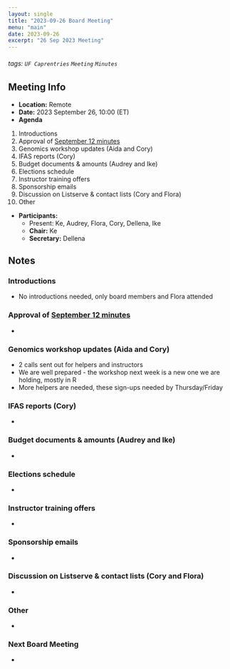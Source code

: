 ```yaml
---
layout: single
title: "2023-09-26 Board Meeting"
menu: "main"
date: 2023-09-26
excerpt: "26 Sep 2023 Meeting"
---
```


###### tags: `UF Caprentries` `Meeting` `Minutes`

## Meeting Info

- **Location:** Remote
- **Date:** 2023 September 26, 10:00 (ET)
- **Agenda**

1. Introductions
2. Approval of [September 12 minutes]([https://www.uf-carpentries.org/minutes/board-2023-08-29/](https://www.uf-carpentries.org/minutes/board-2023-09-12/))
3. Genomics workshop updates (Aida and Cory)
4. IFAS reports (Cory)
5. Budget documents & amounts (Audrey and Ike)
7. Elections schedule
8. Instructor training offers
9. Sponsorship emails
10. Discussion on Listserve & contact lists (Cory and Flora)
11. Other

- **Participants:**
    - Present: Ke, Audrey, Flora, Cory, Dellena, Ike
    - **Chair:** Ke
    - **Secretary:** Dellena

## Notes
<!-- Other important details discussed during the meeting can be entered here. -->

### Introductions
* No introductions needed, only board members and Flora attended

### Approval of [September 12 minutes]([https://www.uf-carpentries.org/minutes/board-2023-08-29/](https://www.uf-carpentries.org/minutes/board-2023-09-12/))
* 

### Genomics workshop updates (Aida and Cory)
* 2 calls sent out for helpers and instructors
* We are well prepared - the workshop next week is a new one we are holding, mostly in R
* More helpers are needed, these sign-ups needed by Thursday/Friday

### IFAS reports (Cory)
* 

### Budget documents & amounts (Audrey and Ike)
* 

### Elections schedule
* 

### Instructor training offers
* 

### Sponsorship emails
* 

### Discussion on Listserve & contact lists (Cory and Flora)
* 

### Other
* 

### Next Board Meeting
* 

